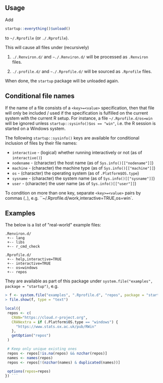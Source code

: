 ## Usage

Add
```r
startup::everything()$unload()
```
to `~/.Rprofile` (or `./.Rprofile`).

This will cause all files under (recursively)

1. `./.Renviron.d/` and `~./.Renviron.d/` will be processed as `.Renviron` files.

2. `./.profile.d/` and `~./.Rprofile.d/` will be sourced as `.Rprofile` files.

When done, the `startup` package will be unloaded again.


## Conditional file names

If the name of a file consists of a `<key>=<value>` specification, then that file will only be included / used if the specification is fulfilled on the current system with the current R setup.  For instance, a file `~/.Rprofile.d/os=win` will be ignored unless `startup::sysinfo()$os == "win"`, i.e. the R session is started on a Windows system.

The following `startup::sysinfo()` keys are available for conditional inclusion of files by their file names:

* `interactive` - (logical) whether running interactively or not (as of `interactive()`)
* `nodename`    - (character) the host name (as of `Sys.info()[["nodename"]]`)
* `machine`     - (character) the machine type (as of `Sys.info()[["machine"]]`)
* `os`          - (character) the operating system (as of `.Platform$OS.type`)
* `sysname`     - (character) the system name (as of `Sys.info()[["sysname"]]`)
* `user`        - (character) the user name (as of `Sys.info()[["user"]]`)

To condition on more than one key, separate `<key>=<value>` pairs by commas (`,`), e.g. ``~/.Rprofile.d/work,interactive=TRUE,os=win`.


## Examples
The below is a list of "real-world" example files:
```
.Renviron.d/
 +-- lang
 +-- libs
 +-- r_cmd_check

.Rprofile.d/
 +-- help,interactive=TRUE
 +-- interactive=TRUE
 +-- os=windows
 +-- repos
 ```
 They are available as part of this package under `system.file("examples", package = "startup")`, e.g.
 ```r
 > f <- system.file("examples", ".Rprofile.d", "repos", package = "startup")
 > file.show(f, type = "text")

local({
  repos <- c(
    CRAN="https://cloud.r-project.org",
    CRANextra = if (.Platform$OS.type == "windows") {
      "https://www.stats.ox.ac.uk/pub/RWin"
    },
    getOption("repos")
  )

  # Keep only unique existing ones
  repos <- repos[!is.na(repos) && nzchar(repos)]
  names <- names(repos)
  repos <- repos[!(nzchar(names) & duplicated(names))]
  
  options(repos=repos)
}) ```
